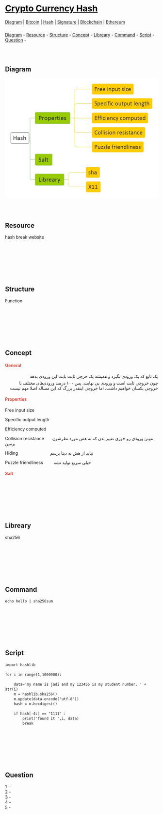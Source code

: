 <style>
.md0{margin-top: 150px;}
.md1{margin-top: 75px;}
.md2{margin-top: 50px;}
.md3{margin-top: 25px;}
.md4{margin-top: 5px;}
.tbl1 td#header{background-color: D1ECCF}
.tbl1 tr#header{background-color: D1ECCF}
.red{color:#E74C3C}
.blue{color:#3498DB}
.green{color:##28B463}
</style>


# [<span style="color:black;">Crypto Currency Hash</span>](CryptoCurrency.md)
[Diagram](CryptoCurrency-Diagram.md) | 
[Bitcoin](CryptoCurrency-Bitcoin.md) |
[Hash](CryptoCurrency-Hash.md) |
[Signature](CryptoCurrency-Signature.md) |
[Blockchain](CryptoCurrency-Blockchain.md) |
[Ethereum](CryptoCurrency-Ethereum.md)


<div class="md3"></div>
<a href="#diagram">Diagram</a> - 
<a href="#resource">Resource</a> - 
<a href="#structure">Structure</a> - 
<a href="#concept">Concept</a> - 
<a href="#libreary">Libreary</a> - 
<a href="#command">Command</a> - 
<a href="#script">Script</a> - 
<a href="#question">Question</a> - 








<div class="md1"></div>

## Diagram

![](Diagram/CryptoCurrency-Hashing.jpeg)






<div class="md1"></div>

## Resource

hash break website




<div class="md0"></div>

## Structure

Function 



<div class="md0"></div>

## Concept

#### <span class="red">General</span>

<div align="right" dir="rtl">
<span>یک تابع که یک ورودی بگیرد و همیشه یک خرجی ثابت بابت این ورودی بدهد</span>
<div class="md4"></div>
<span>چون خروجی‌ ثابت است و ورودی بی‌ نهایت، پس ۱۰۰ درصد ورودی‌های مختلف با خروجی یکسان خواهیم داشت، اما خروجی‌ اینقدر بزرگ که این مساله اصلا مهم نیست</span>
</div>

#### <span class="red">Properties</span>

Free input size

Specific output length

Efficiency computed

Collision resistance
&nbsp;&nbsp;&nbsp;&nbsp;&nbsp;
<span>نتونن ورودی رو جوری تغییر بدن که به هش مورد نظرشون برسن</span>


Hiding
&#8195;&#8195;&#8195;&#8195;&#8195;&#8195;&#8195;
<span>نباید از هش به دیتا برسم</span>


Puzzle friendliness
&nbsp;&nbsp;&nbsp;&nbsp;&nbsp;&nbsp;&nbsp;
<span>خیلی سریع تولید نشه</span>


#### <span class="red">Salt</span>




<div class="md0"></div>

## Libreary

sha256





<div class="md0"></div>

## Command

    echo hello | sha256sum




<div class="md0"></div>

## Script

    import hashlib

    for i in range(1,1000000):

        data='my name is jadi and my 123456 is my student number. ' + str(i)
        m = hashlib.sha256()
        m.update(data.encode('utf-8'))
        hash = m.hexdigest()

        if hash[-4:] == "1111" :
            print('found it ',i, data)
            break




<div class="md0"></div>

## Question

1 -
<br>
2 - 
<br>
3 - 
<br>
4 - 
<br>
5 - 
